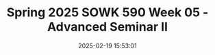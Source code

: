---
layout: single_presentation
name: spring-2025-sowk-590-week-05-advanced-seminar-ii.md
title: "Spring 2025 SOWK 590 Week 05 - Advanced Seminar II"
date:  2025-02-19 15:53:01
presentation_id: VIECLM
permalink: /VIECLM/
redirect_from:
  - /presentations/VIECLM/spring-2025-sowk-590-week-05-advanced-seminar-ii
slides: 
  - slide_name: deck-VIECLM-large-0.jpeg
    slide_alt: "Graphic featuring circular gear symbol. Text reads: 'Practicum Seminar II, Week 05 for SOWK 591.1.' Bottom text: 'Jacob Campbell, Ph.D. LICSW at Heritage University.' Light yellow and purple color scheme."
  - slide_name: deck-VIECLM-large-1.jpeg
    slide_alt: "A presentation slide displays an agenda and learning objectives. The agenda includes an 'Integrated Approach,' 'Mindfulness activity,' and 'Practice Learning Reflection Group.' Learning objectives highlight recognizing shared experiences, analyzing practicum experiences, practicing mindfulness, and considering integrated approaches."
  - slide_name: deck-VIECLM-large-2.jpeg
    slide_alt: "Text 'Integrated Approach' is prominently displayed on a white background. Below, a gray oval button contains the words 'Student LEad Discussion.'"
  - slide_name: deck-VIECLM-large-3.jpeg
    slide_alt: "A split image shows raisins on the left labeled 'Taste,' while a hand adds oil to a diffuser on the right labeled 'Smell.' Text also reads 'Smell & Taste.'"
  - slide_name: deck-VIECLM-large-4.jpeg
    slide_alt: "Slide titled 'Practice Learning Reflection Group' features a white background with sections detailing discussion prompts and group norms, emphasizing respect and confidentiality. Text includes:- **Group Check-in Question:** An activity you did or something you learned recently.  - **Practicum Discussion:**  - Discuss things going on at your practicums.  - Explore client needs and group problem-solving.  - Share about the work you are doing with your clients.- **Group Norms** (on dark background):  - We will be respectful of each other.  - We will approach our dialog with an open mind.  - We will engage and fully participate.  - We will keep our client's information confidential."
presentation_description_md: >
  Week%20three%20for%20SOWK%20590%20is%20synchronous,%20with%20class%20on%20Saturday%20(02/22/25).%20Students%20will%20reflect%20on%20their%20practicum%20experience%20in%20their%20journals.%20During%20class,%20we%20will%20have%20a%20student-led%20discussion%20regarding%20an%20integrated%20approach,%20engage%20in%20mindfulness%20through%20our%20senses,%20and%20participate%20in%20a%20group%20reflecting%20on%20their%20practice.%20The%20following%20is%20the%20agenda:%0A%0A-%20SLED:%20Integrated%20Approach%0A-%20Mindfulness%20activity%0A-%20Practice%20Learning%20Reflection%20Group%0A%0AThe%20learning%20objectives%20this%20week%20include:%0A%0A-%20Students%20will%20recognize%20the%20shared%20experiences%20of%20peers%20in%20their%20practicum%20and%20be%20able%20to%20use%20the%20group%20as%20a%20method%20for%20sharing%20and%20problem-solving.%0A-%20Students%20will%20analyze%20their%20practicum%20experience,%20reflecting%20on%20how%20it%20connects%20to%20their%20development%20and%20demonstration%20of%20competence.%0A-%20Students%20will%20actively%20practice%20a%20mindfulness%20activity.%0A-%20Students%20consider%20taking%20an%20integrated%20approach%20and%20how%20that%20can%20be%20implemented.
downloadable_slides: deck-VIECLM.pdf
slides_count: 5
header:
  teaser: deck-VIECLM-thumb-0.jpeg
presentation_video: 
location: "Heritage University"
tags:
  - Heritage University
  - MSW Program
  - SOWK 591
---